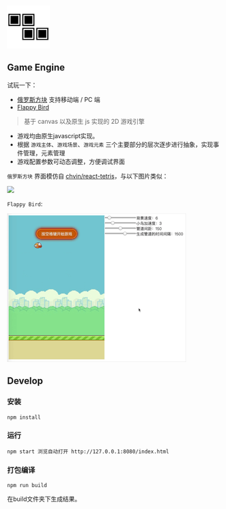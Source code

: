 <img src="showcase/logo.png" width=100>

## Game Engine

试玩一下：

- [俄罗斯方块](https://cxphoe.github.io/game-engine/docs/) 支持移动端 / PC 端
- [Flappy Bird](https://cxphoe.github.io/game-engine/docs/bird.html)

> 基于 canvas 以及原生 js 实现的 2D 游戏引擎

- 游戏均由原生javascript实现。
- 根据 `游戏主体`、`游戏场景`、`游戏元素` 三个主要部分的层次逐步进行抽象，实现事件管理，元素管理
- 游戏配置参数可动态调整，方便调试界面

`俄罗斯方块` 界面模仿自 [chvin/react-tetris](https://github.com/chvin/react-tetris)，与以下图片类似：

<img src="https://camo.githubusercontent.com/8980082e6edae22933d63d58e02af96e7056fb89/68747470733a2f2f696d672e616c6963646e2e636f6d2f7470732f544231416737434e5858585858616f5858585858585858585858582d3332302d3438332e676966">

`Flappy Bird`:

<img src="./showcase/flappy_bird.gif">


## Develop

### 安装

	npm install

### 运行

	npm start 浏览自动打开 http://127.0.0.1:8080/index.html

### 打包编译
	
	npm run build

在build文件夹下生成结果。